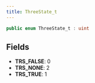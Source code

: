 ```yaml
---
title: ThreeState_t
---
```


```csharp
public enum ThreeState_t : uint
```

## Fields

- **TRS_FALSE**: 0
- **TRS_NONE**: 2
- **TRS_TRUE**: 1

